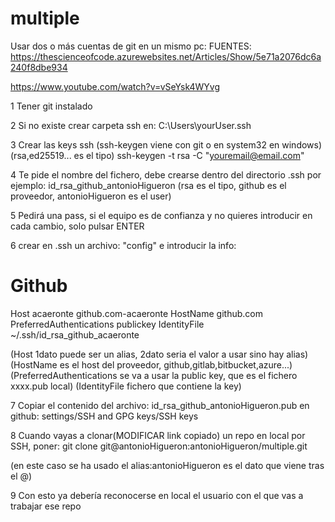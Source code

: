 # multiple
Usar dos o más cuentas de git en un mismo pc:
FUENTES:
https://thescienceofcode.azurewebsites.net/Articles/Show/5e71a2076dc6a240f8dbe934

https://www.youtube.com/watch?v=vSeYsk4WYvg

1 Tener git instalado

2 Si no existe crear carpeta ssh en: C:\Users\yourUser\.ssh

3 Crear las keys ssh
(ssh-keygen viene con git o en system32 en windows)
(rsa,ed25519... es el tipo) 
ssh-keygen -t rsa -C "youremail@email.com"

4 Te pide el nombre del fichero, debe crearse dentro del directorio .ssh
por ejemplo:
id_rsa_github_antonioHigueron
(rsa es el tipo, github es el proveedor, antonioHigueron es el user)

5 Pedirá una pass, si el equipo es de confianza y no quieres introducir en cada cambio, solo pulsar ENTER

6 crear en .ssh un archivo: "config" e introducir la info:
# Github
Host acaeronte github.com-acaeronte
HostName github.com
PreferredAuthentications publickey
IdentityFile ~/.ssh/id_rsa_github_acaeronte 

(Host 1dato puede ser un alias, 2dato seria el valor a usar sino hay alias)
(HostName es el host del proveedor, github,gitlab,bitbucket,azure...)
(PreferredAuthentications se va a usar la public key, que es el fichero xxxx.pub local)
(IdentityFile fichero que contiene la key)

7 Copiar el contenido del archivo: 
id_rsa_github_antonioHigueron.pub    en github: settings/SSH and GPG keys/SSH keys

8 Cuando vayas a clonar(MODIFICAR link copiado) un repo en local por SSH, poner:
git clone git@antonioHigueron:antonioHigueron/multiple.git

(en este caso se ha usado el alias:antonioHigueron es el dato que viene tras el @)

9 Con esto ya debería reconocerse en local el usuario con el que vas a trabajar ese repo
